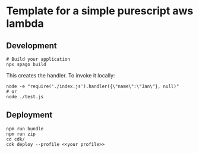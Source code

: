 # Template for a simple purescript aws lambda

## Development
```
# Build your application
npx spago build
```
This creates the handler. To invoke it locally: 
```
node -e "require('./index.js').handler({\"name\":\"Jan\"}, null)"
# or 
node ./test.js
```

## Deployment
```
npm run bundle
npm run zip
cd cdk/
cdk deploy --profile <<your profile>>
```